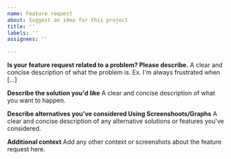 ```yaml
---
name: Feature request
about: Suggest an idea for this project
title: ''
labels: ''
assignees: ''

---
```


**Is your feature request related to a problem? Please describe.**
A clear and concise description of what the problem is. Ex. I'm always frustrated when [...]

**Describe the solution you'd like**
A clear and concise description of what you want to happen.

**Describe alternatives you've considered Using Screenshoots/Graphs**
A clear and concise description of any alternative solutions or features you've considered.

**Additional context**
Add any other context or screenshots about the feature request here.
